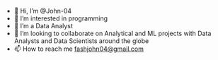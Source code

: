 - 👋 Hi, I’m @John-04
- 👀 I’m interested in programming
- 🌱 I’m a Data  Analyst
- 💞️ I’m looking to collaborate on Analytical and ML projects with Data Analysts and Data Scientists around the globe
- 📫 How to reach me fashjohn04@gmail.com

<!---
John-04/John-04 is a ✨ special ✨ repository because its `README.md` (this file) appears on your GitHub profile.
You can click the Preview link to take a look at your changes.
--->
